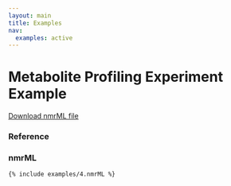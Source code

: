 ```yaml
---
layout: main
title: Examples
nav:
  examples: active
---
```


# Metabolite Profiling Experiment Example

<a href="/examples/4/HMDB00001.nmrML">Download nmrML file</a>

### Reference

### nmrML
```xml
{% include examples/4.nmrML %}
```
